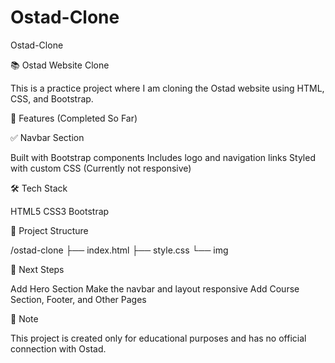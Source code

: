 # Ostad-Clone
Ostad-Clone

📚 Ostad Website Clone

This is a practice project where I am cloning the Ostad website using HTML, CSS, and Bootstrap.

🚀 Features (Completed So Far)

✅ Navbar Section

Built with Bootstrap components
Includes logo and navigation links
Styled with custom CSS
(Currently not responsive)


🛠️ Tech Stack

HTML5
CSS3
Bootstrap


📂 Project Structure

/ostad-clone
  ├── index.html
  ├── style.css
  └── img


🎯 Next Steps

Add Hero Section
Make the navbar and layout responsive
Add Course Section, Footer, and Other Pages

📌 Note

This project is created only for educational purposes and has no official connection with Ostad.
